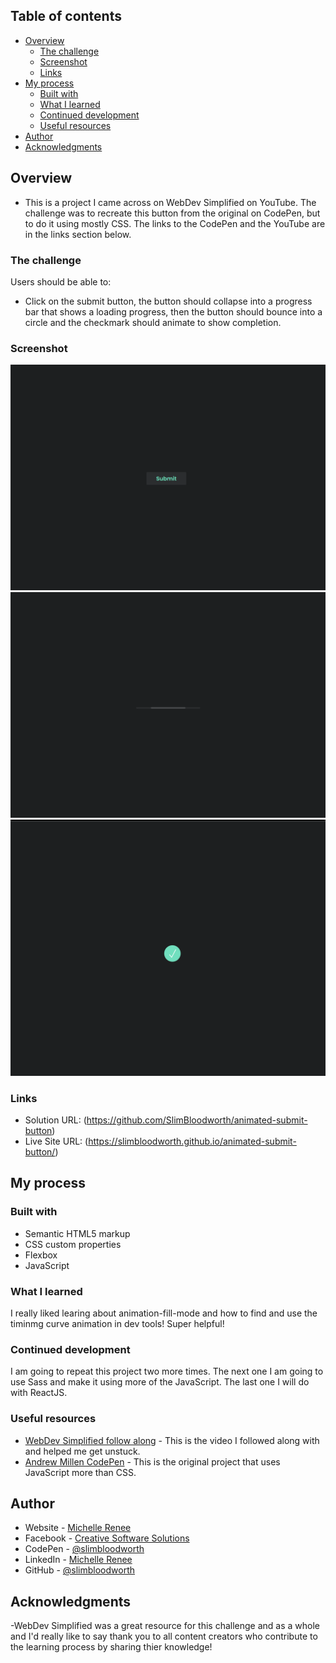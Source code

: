 
## Table of contents

- [Overview](#overview)
  - [The challenge](#the-challenge)
  - [Screenshot](#screenshot)
  - [Links](#links)
- [My process](#my-process)
  - [Built with](#built-with)
  - [What I learned](#what-i-learned)
  - [Continued development](#continued-development)
  - [Useful resources](#useful-resources)
- [Author](#author)
- [Acknowledgments](#acknowledgments)


## Overview
- This is a project I came across on WebDev Simplified on YouTube. The challenge was to recreate this button from the original on CodePen, but to do it using mostly CSS. The links to the CodePen and the YouTube are in the links section below.

### The challenge

Users should be able to:

- Click on the submit button, the button should collapse into a progress bar that shows a loading progress, then the button should bounce into a circle and the checkmark should animate to show completion.


### Screenshot

![](img/start-img.png)
![](img/progress-bar.png)
![](img/completed-img.png)



### Links

- Solution URL: (https://github.com/SlimBloodworth/animated-submit-button)
- Live Site URL: (https://slimbloodworth.github.io/animated-submit-button/)

## My process

### Built with

- Semantic HTML5 markup
- CSS custom properties
- Flexbox
- JavaScript


### What I learned

I really liked learing about animation-fill-mode and how to find and use the timinmg curve animation in dev tools! Super helpful!

### Continued development

I am going to repeat this project two more times. The next one I am going to use Sass and make it using more of the JavaScript. The last one I will do with ReactJS.



### Useful resources

- [WebDev Simplified follow along](https://www.youtube.com/watch?v=RDLg-p6PdTA&list=PLWRlt24r8gTrkad4acuLMu10YoIEEc0CB&index=24&t=17s) - This is the video I followed along with and helped me get unstuck.
- [Andrew Millen CodePen](https://codepen.io/andrewmillen/pen/MoKLob) - This is the original project that uses JavaScript more than CSS.


## Author

- Website - [Michelle Renee](https://slimbloodworth.editorx.io/portfolio)
- Facebook - [Creative Software Solutions](https://www.facebook.com/profile.php?id=100073842390690)
- CodePen - [@slimbloodworth](https://codepen.io/slimbloodworth)
- LinkedIn - [Michelle Renee](https://www.linkedin.com/in/michelle-renee-99b455187/)
- GitHub - [@slimbloodworth](https://github.com/SlimBloodworth)

## Acknowledgments

-WebDev Simplified was a great resource for this challenge and as a whole and I'd really like to say thank you to all content creators who contribute to the learning process by sharing thier knowledge!

